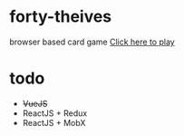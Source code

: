 # forty-theives
browser based card game
<a href="http://cdn.rawgit.com/kmc059000/forty-theives/master/fortythieves.html" target="_blank">Click here to play</a>


# todo
* ~~VueJS~~
* ReactJS + Redux
* ReactJS + MobX
